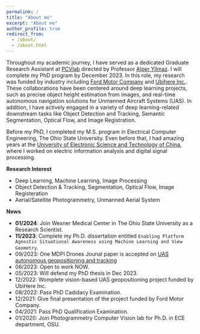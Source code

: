 ```yaml
---
permalink: /
title: "About me"
excerpt: "About me"
author_profile: true
redirect_from: 
  - /about/
  - /about.html
---
```

Throughout my academic journey, I have served as a dedicated Graduate Research Assistant at [PCVlab](https://u.osu.edu/pcvlab/) directed by Professor [Alper Yilmaz](https://ceg.osu.edu/people/yilmaz.15). I will complete my PhD program by December 2023. In this role, my research was funded by industry including [Ford Motor Company](https://www.ford.com/) and [Ubihere Inc.](https://ubihere.com/). These collaborations have been centered around deep learning projects, such as precise object height estimation from images, and real-time autonomous navigation solutions for Unmanned Aircraft Systems (UAS). In addition, I have actively engaged in a variety of deep learning-related downstream tasks like Object Detection and Tracking, Semantic Segmentation, Optical Flow, and Image Registration.

Before my PhD, I completed my M.S. program in Electrical Computer Engineering, The Ohio State University. Even before that, I had amazing years at the [University of Electronic Science and Technology of China](https://en.uestc.edu.cn/), where I worked on electric information analysis and digital signal processing.

**Research Interest**
  * Deep Learning, Machine Learning, Image Processing
  * Object Detection & Tracking, Segmentation, Optical Flow, Image Registeration
  * Aerial/Satellite Photogrammetry, Unmanned Aerial System


**News**
  * **01/2024**: Join Wexner Medical Center in The Ohio State University as a Research Scientist.
  * **11/2023**: Complete my Ph.D. dissertation entitled `Enabling Platform Agnostic Situational Awareness using Machine Learning and View Geometry`.
  * 09/2023: One MDPI Drones Jounal paper is accepted on [UAS autonomous geopositioning and tracking](https://jianliwei1995.github.io/projects/UASGeopositioning)
  * 06/2023: Open to work NOW.
  * 05/2023: Will defend my PhD thesis in Dec 2023.
  * 12/2022: Womplete vision-based UAS geopositioning project funded by UbiHere Inc.
  * 08/2022: Pass PhD Cadidacy Examination.
  * 12/2021: Give final presentation of the project funded by Ford Motor Company.
  * 04/2021: Pass PhD Qualification Examination.
  * 01/2020: Join Photogrammetry Computer Vision lab for Ph.D. in ECE department, OSU.
